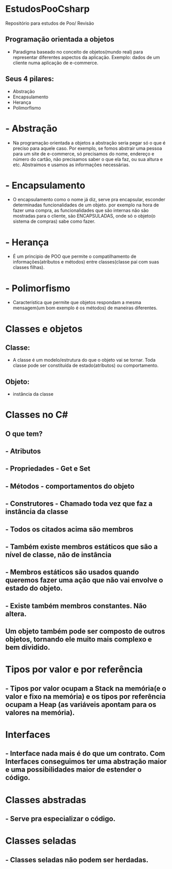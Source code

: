 # EstudosPooCsharp
Repositório para estudos de Poo/ Revisão

## Programação orientada a objetos
- Paradigma baseado no conceito de objetos(mundo real) para representar diferentes aspectos da aplicação. Exemplo: dados de um cliente numa aplicação de e-commerce.

## Seus 4 pilares:
-  Abstração
-  Encapsulamento
-  Herança
-  Polimorfismo

# - Abstração
- Na programação orientada a objetos a abstração seria pegar só o que é preciso para aquele caso. Por exemplo, se fomos abstrair uma pessoa para um site de e-commerce, só precisamos do nome, endereço e número do cartão, não precisamos saber o que ela faz, ou sua altura e etc. Abstraimos e usamos as informações necessárias. 

# - Encapsulamento
- O encapsulamento como o nome já diz, serve pra encapsular, esconder determinadas funcionalidades de um objeto. por exemplo na hora de fazer uma compra, as funcionalidades que são internas não são mostradas para o cliente, são ENCAPSULADAS, onde só o objeto(o sistema de compras) sabe como fazer.

# - Herança
- É um principio de POO que permite o compatilhamento de informações(atríbutos e métodos) entre classes(classe pai com suas classes filhas).

# - Polimorfismo
- Característica que permite que objetos respondam a mesma mensagem(um bom exemplo é os métodos) de maneiras diferentes.

# Classes e objetos

## Classe:
- A classe é um modelo/estrutura do que o objeto vai se tornar. Toda classe pode ser constituída de estado(atríbutos) ou comportamento.

## Objeto: 
- instância da classe

# Classes no C#
## O que tem?
## - Atributos
## - Propriedades - Get e Set
## - Métodos - comportamentos do objeto
## - Construtores - Chamado toda vez que faz a instância da classe
## - Todos os citados acima são membros
## - Também existe membros estáticos que são a nível de classe, não de instância
## - Membros estáticos são usados quando queremos fazer uma ação que não vai envolve o estado do objeto.
## - Existe também membros constantes. Não altera.
## Um objeto também pode ser composto de outros objetos, tornando ele muito mais complexo e bem dividido.

# Tipos por valor e por referência

## - Tipos por valor ocupam a Stack na memória(e o valor e fixo na memória) e os tipos por referência ocupam a Heap (as variáveis apontam para os valores na memória).

# Interfaces
## - Interface nada mais é do que um contrato. Com Interfaces conseguimos ter uma abstração maior e uma possibilidades maior de estender o código.

# Classes abstradas
## - Serve pra especializar o código.

# Classes seladas
## - Classes seladas não podem ser herdadas.
